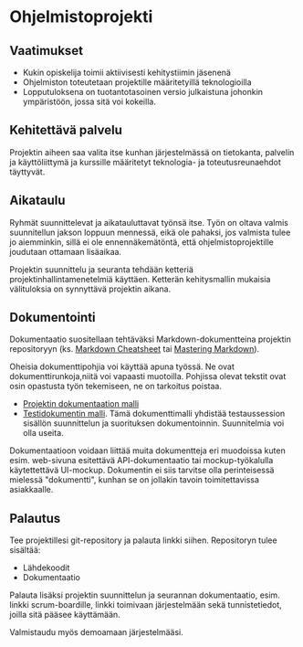 # Ohjelmistoprojekti

## Vaatimukset
- Kukin opiskelija toimii aktiivisesti kehitystiimin jäsenenä
- Ohjelmiston toteutetaan projektille määritetyillä teknologioilla
- Lopputuloksena on tuotantotasoinen versio julkaistuna johonkin ympäristöön, jossa sitä voi kokeilla.

## Kehitettävä palvelu

Projektin aiheen saa valita itse kunhan järjestelmässä on tietokanta, palvelin ja käyttöliittymä ja kurssille määritetyt teknologia- ja toteutusreunaehdot täyttyvät.

## Aikataulu

Ryhmät suunnittelevat ja aikatauluttavat työnsä itse. Työn on oltava valmis suunnitellun jakson loppuun mennessä, eikä ole pahaksi, jos valmista tulee jo aiemminkin, sillä ei ole ennennäkemätöntä, että ohjelmistoprojektille joudutaan ottamaan lisäaikaa.

Projektin suunnittelu ja seuranta tehdään ketteriä projektinhallintamenetelmiä käyttäen. Ketterän kehitysmallin mukaisia välituloksia on synnyttävä projektin aikana. 

## Dokumentointi
Dokumentaatio suositellaan tehtäväksi Markdown-dokumentteina projektin repositoryyn (ks. [Markdown Cheatsheet](https://github.com/adam-p/markdown-here/wiki/Markdown-Cheatsheet) tai [Mastering Markdown](https://guides.github.com/features/mastering-markdown/)).  

Oheisia dokumenttipohjia voi käyttää apuna työssä. Ne ovat dokumenttirunkoja,niitä voi vapaasti muotoilla. Pohjissa olevat tekstit ovat osin opastusta työn tekemiseen, ne on tarkoitus poistaa. 

- [Projektin dokumentaation malli](README.md)
- [Testidokumentin malli](testaus.md). Tämä dokumenttimalli yhdistää testaussession sisällön suunnittelun ja suorituksen dokumentoinnin. Suunnitelmia voi olla useita.

Dokumentaatioon voidaan liittää muita dokumentteja eri muodoissa kuten esim. web-sivuna esitettävä API-dokumentaatio tai mockup-työkalulla käytettettävä UI-mockup. Dokumentin ei siis tarvitse olla perinteisessä mielessä "dokumentti", kunhan se on jollakin tavoin toimitettavissa asiakkaalle. 

## Palautus

Tee projektillesi git-repository ja palauta linkki siihen. Repositoryn tulee sisältää:

- Lähdekoodit
- Dokumentaatio

Palauta lisäksi projektin suunnittelun ja seurannan dokumentaatio, esim. linkki scrum-boardille, linkki toimivaan järjestelmään sekä tunnistetiedot, joilla sitä pääsee käyttämään.

Valmistaudu myös demoamaan järjestelmääsi.